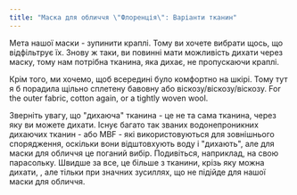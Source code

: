 ```yaml
---
title: "Маска для обличчя \"Флоренція\": Варіанти тканин"
---
```


Мета нашої маски - зупинити краплі. Тому ви хочете вибрати щось, що відфільтрує їх. Знову ж таки, ви повинні мати можливість дихати через маску, тому нам потрібна тканина, яка дихає, не пропускаючи краплі.

Крім того, ми хочемо, щоб всередині було комфортно на шкірі. Тому тут я б порадила щільно сплетену бавовну або віскозу/віскозу/віскозу. For the outer fabric, cotton again, or a tightly woven wool.

<Note>

Зверніть увагу, що "дихаюча" тканина - це не та сама тканина, через яку ви можете дихати.
Існує багато так званих водонепроникних дихаючих тканин - або MBF - які використовуються для зовнішнього спорядження, оскільки вони
відштовхують воду і "дихають", але для маски для обличчя це поганий вибір.
Подивіться, наприклад, на свою парасольку. Швидше за все, це більше з тканини, крізь яку можна дихати,
, але тільки при значних зусиллях, що не підійде для нашої маски для обличчя.

</Note>

